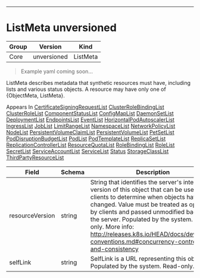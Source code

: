 

-----------
# ListMeta unversioned

Group        | Version     | Kind
------------ | ---------- | -----------
Core | unversioned | ListMeta







> Example yaml coming soon...


ListMeta describes metadata that synthetic resources must have, including lists and various status objects. A resource may have only one of {ObjectMeta, ListMeta}.

<aside class="notice">
Appears In <a href="#certificatesigningrequestlist-v1alpha1">CertificateSigningRequestList</a> <a href="#clusterrolebindinglist-v1alpha1">ClusterRoleBindingList</a> <a href="#clusterrolelist-v1alpha1">ClusterRoleList</a> <a href="#componentstatuslist-v1">ComponentStatusList</a> <a href="#configmaplist-v1">ConfigMapList</a> <a href="#daemonsetlist-v1beta1">DaemonSetList</a> <a href="#deploymentlist-v1beta1">DeploymentList</a> <a href="#endpointslist-v1">EndpointsList</a> <a href="#eventlist-v1">EventList</a> <a href="#horizontalpodautoscalerlist-v1">HorizontalPodAutoscalerList</a> <a href="#ingresslist-v1beta1">IngressList</a> <a href="#joblist-v1">JobList</a> <a href="#limitrangelist-v1">LimitRangeList</a> <a href="#namespacelist-v1">NamespaceList</a> <a href="#networkpolicylist-v1beta1">NetworkPolicyList</a> <a href="#nodelist-v1">NodeList</a> <a href="#persistentvolumeclaimlist-v1">PersistentVolumeClaimList</a> <a href="#persistentvolumelist-v1">PersistentVolumeList</a> <a href="#petsetlist-v1alpha1">PetSetList</a> <a href="#poddisruptionbudgetlist-v1alpha1">PodDisruptionBudgetList</a> <a href="#podlist-v1">PodList</a> <a href="#podtemplatelist-v1">PodTemplateList</a> <a href="#replicasetlist-v1beta1">ReplicaSetList</a> <a href="#replicationcontrollerlist-v1">ReplicationControllerList</a> <a href="#resourcequotalist-v1">ResourceQuotaList</a> <a href="#rolebindinglist-v1alpha1">RoleBindingList</a> <a href="#rolelist-v1alpha1">RoleList</a> <a href="#secretlist-v1">SecretList</a> <a href="#serviceaccountlist-v1">ServiceAccountList</a> <a href="#servicelist-v1">ServiceList</a> <a href="#status-unversioned">Status</a> <a href="#storageclasslist-v1beta1">StorageClassList</a> <a href="#thirdpartyresourcelist-v1beta1">ThirdPartyResourceList</a> </aside>

Field        | Schema     | Description
------------ | ---------- | -----------
resourceVersion | string | String that identifies the server's internal version of this object that can be used by clients to determine when objects have changed. Value must be treated as opaque by clients and passed unmodified back to the server. Populated by the system. Read-only. More info: http://releases.k8s.io/HEAD/docs/devel/api-conventions.md#concurrency-control-and-consistency
selfLink | string | SelfLink is a URL representing this object. Populated by the system. Read-only.






